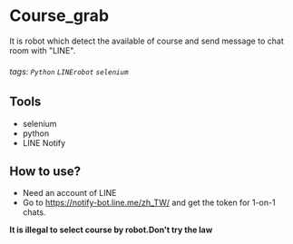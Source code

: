 # Course_grab
It is robot which detect the available of course and send message to chat room with "LINE".
###### tags: `Python` `LINErobot` `selenium`

## Tools
* selenium
* python
* LINE Notify

## How to use?
* Need an account of LINE
* Go to https://notify-bot.line.me/zh_TW/ and get the token for 1-on-1 chats.

**It is illegal to select course by robot.Don't try the law**
